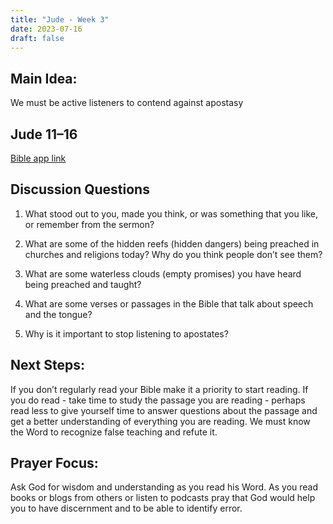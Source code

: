 ```yaml
---
title: "Jude - Week 3"
date: 2023-07-16
draft: false
---
```


## Main Idea:
We must be active listeners to contend against apostasy

## Jude 11–16
[Bible app link](https://www.bible.com/bible/59/JUD.1.ESV)

## Discussion Questions
1. What stood out to you, made you think, or was something that you like, or remember
from the sermon?

2. What are some of the hidden reefs (hidden dangers) being preached in churches and
religions today? Why do you think people don’t see them?

3. What are some waterless clouds (empty promises) you have heard being preached and
taught?

4. What are some verses or passages in the Bible that talk about speech and the tongue?
5. Why is it important to stop listening to apostates?

## Next Steps: 
If you don’t regularly read your Bible make it a priority to start reading. If you do
read - take time to study the passage you are reading - perhaps read less to give yourself time
to answer questions about the passage and get a better understanding of everything you are
reading. We must know the Word to recognize false teaching and refute it.

## Prayer Focus: 
Ask God for wisdom and understanding as you read his Word. As you read
books or blogs from others or listen to podcasts pray that God would help you to have
discernment and to be able to identify error.
